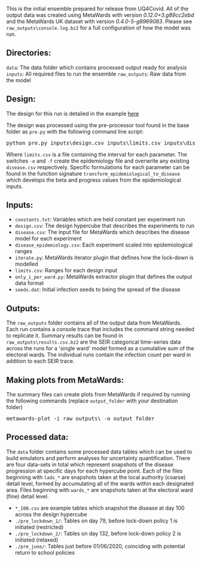This is the initial ensemble prepared for release from UQ4Covid. All of the output data was created using MetaWards with version *0.12.0+3.g89cc2ebd* and the MetaWards UK dataset with version *0.4.0-5-g8969083*. Please see `raw_outputs\console.log.bz2` for a full configuration of how the model was run.

Directories:
------------

`data`: The data folder which contains processed output ready for analysis
`inputs`: All required files to run the ensemble
`raw_outputs`: Raw data from the model

Design:
-------

The design for this run is detailed in the example [here](https://github.com/UQ4covid/uq4covid.github.io/blob/master/vignettes/metawards_kextendedLHC.md)

The design was processed using the pre-processor tool found in the base folder as `pre.py` with the following command line script:

<pre>python pre.py inputs\design.csv inputs\limits.csv inputs\disease.csv -e -f</pre>

Where `limits.csv` is a file containing the interval for each parameter. The switches `-e` and `-f` create the epidemiology file and overwrite any existing `disease.csv` respectively. Specific formulations for each parameter can be found in the function signature `transform_epidemiological_to_disease` which develops the beta and progress values from the epidemiological inputs.

Inputs:
-------

- `constants.txt`: Variables which are held constant per experiment run
- `design.csv`: The design hypercube that describes the experiments to run
- `disease.csv`: The input file for MetaWards which describes the disease model for each experiment
- `disease_epidemiology.csv`: Each experiment scaled into epidemiological ranges
- `iterate.py`: MetaWards iterator plugin that defines how the lock-down is modelled
- `limits.csv`: Ranges for each design input
- `only_i_per_ward.py`: MetaWards  extractor plugin that defines the output data format
- `seeds.dat`: Initial infection seeds to being the spread of the disease

Outputs:
--------

The `raw_outputs` folder contains all of the output data from MetaWards. Each run contains a console trace that includes the command string needed to replicate it. Summary results can be found in `raw_outputs\results.csv.bz2` are the SEIR categorical time-series data across the runs for a 'single ward' model formed as a cumulative sum of the electoral wards. The individual runs contain the infection count per ward in addition to each SEIR trace.

Making plots from MetaWards:
----------------------------

The summary files can create plots from MetaWards if required by running the following commands (replace `output_folder` with your destination folder)

<pre>metawards-plot -i raw_outputs\ -o output_folder</pre>

Processed data:
---------------

The `data` folder contains some processed data tables which can be used to build emulators and perform analyses for uncertainty quantification. There are four data-sets in total which represent snapshots of the disease progression at specific days for each hypercube point. Each of the files beginning with `lads_*` are snapshots taken at the local authority (coarse) detail level, formed by accumulating all of the wards within each designated area. Files beginning with `wards_*` are snapshots taken at the electoral ward (fine) detail level.


 - `*_100.csv` are example tables which snapshot the disease at day 100 across the design hypercube
 - `./pre_lockdown_1/`: Tables on day 79, before lock-down policy 1 is initiated (restricted)
 - `./pre_lockdown_2/`: Tables on day 132, before lock-down policy 2 is initiated (relaxed)
 - `./pre_june/`: Tables just before 01/06/2020, coinciding with potential return to school policies
